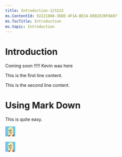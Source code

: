 ```yaml
---
title: Introduction-123123
ms.ContentId: 92221808-3DDE-4F1A-BE34-DEB2E30F8A97
ms.TocTitle: Introduction
ms.topic: Introduction
---
```


# Introduction

Coming soon !!!!! Kevin was here

<div class="twocolumnstyle">
 <!-- Content that will go into two columns. -->
</div>

<div class="twocolumnstyle">
This is the first line content.

This is the second line content.
</div>

# Using Mark Down	
This is quite easy.

![Girl Image](img/girl.png)

![Current Girl Image](girl.png)
